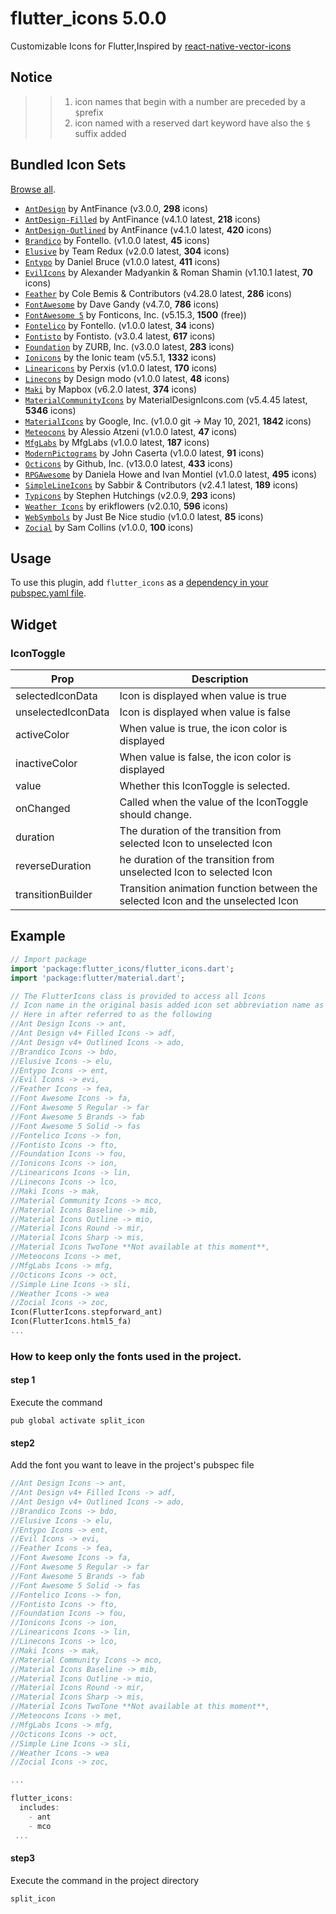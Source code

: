 # flutter_icons 5.0.0

Customizable Icons for Flutter,Inspired by [react-native-vector-icons](https://github.com/oblador/react-native-vector-icons)

## Notice
>> 1. icon names that begin with a number are preceded by a `$`prefix
>> 2. icon named with a reserved dart keyword have also the `$` suffix added

## Bundled Icon Sets

[Browse all](https://oblador.github.io/react-native-vector-icons/).

* [`AntDesign`](https://ant.design/) by AntFinance (v3.0.0, **298** icons)
* [`AntDesign-Filled`](https://ant.design/) by AntFinance (v4.1.0 latest, **218** icons)
* [`AntDesign-Outlined`](https://ant.design/) by AntFinance (v4.1.0 latest, **420** icons)
* [`Brandico`](https://github.com/fontello/brandico.font) by Fontello. (v1.0.0 latest, **45** icons)
* [`Elusive`](https://github.com/dovy/elusive-icons) by Team Redux (v2.0.0 latest, **304** icons)
* [`Entypo`](http://entypo.com) by Daniel Bruce (v1.0.0 latest, **411** icons)
* [`EvilIcons`](http://evil-icons.io) by Alexander Madyankin & Roman Shamin (v1.10.1 latest, **70** icons)
* [`Feather`](http://feathericons.com) by Cole Bemis & Contributors (v4.28.0 latest, **286** icons)
* [`FontAwesome`](http://fortawesome.github.io/Font-Awesome/icons/) by Dave Gandy (v4.7.0, **786** icons)
* [`FontAwesome 5`](https://fontawesome.com) by Fonticons, Inc. (v5.15.3, **1500** (free))
* [`Fontelico`](https://github.com/fontello/fontelico.font) by Fontello. (v1.0.0 latest, **34** icons)
* [`Fontisto`](https://www.fontisto.com/icons) by Fontisto. (v3.0.4 latest, **617** icons)
* [`Foundation`](http://zurb.com/playground/foundation-icon-fonts-3) by ZURB, Inc. (v3.0.0 latest, **283** icons)
* [`Ionicons`](https://ionicons.com/) by the Ionic team (v5.5.1, **1332** icons)
* [`Linearicons`](https://linearicons.com/free) by Perxis (v1.0.0 latest, **170** icons)
* [`Linecons`](https://designmodo.com/linecons-free) by Design modo (v1.0.0 latest, **48** icons)
* [`Maki`](https://labs.mapbox.com/maki-icons) by Mapbox (v6.2.0 latest, **374** icons)
* [`MaterialCommunityIcons`](https://materialdesignicons.com/) by MaterialDesignIcons.com  (v5.4.45 latest, **5346** icons)
* [`MaterialIcons`](https://material.io/resources/icons) by Google, Inc. (v1.0.0 git -> May 10, 2021, **1842** icons)
* [`Meteocons`](https://www.alessioatzeni.com/meteocons/) by Alessio Atzeni (v1.0.0 latest, **47** icons)
* [`MfgLabs`](https://mfglabs.github.io/mfglabs-iconset) by MfgLabs (v1.0.0 latest, **187** icons)
* [`ModernPictograms`](https://thedesignoffice.org/project/modern-pictograms) by John Caserta (v1.0.0 latest, **91** icons)
* [`Octicons`](http://octicons.github.com) by Github, Inc. (v13.0.0 latest, **433** icons)
* [`RPGAwesome`](https://nagoshiashumari.github.io/Rpg-Awesome) by Daniela Howe and Ivan Montiel (v1.0.0 latest, **495** icons)
* [`SimpleLineIcons`](https://simplelineicons.github.io) by Sabbir & Contributors (v2.4.1 latest, **189** icons)
* [`Typicons`](https://www.s-ings.com/typicons) by Stephen Hutchings (v2.0.9, **293** icons)
* [`Weather Icons`](https://erikflowers.github.io/weather-icons/) by erikflowers (v2.0.10, **596** icons)
* [`WebSymbols`](https://github.com/fontello/websymbols-uni.font) by Just Be Nice studio (v1.0.0 latest, **85** icons)
* [`Zocial`](http://zocial.smcllns.com/) by Sam Collins (v1.0.0, **100** icons)

## Usage
To use this plugin, add `flutter_icons` as a [dependency in your pubspec.yaml file](https://flutter.io/platform-plugins/).

## Widget

### IconToggle

| Prop                 | Description                                                                                                                                                                               |
| -------------------- | ----------------------------------------------------------------------------------------------------------------------------------------------------------------------------------------- |
| selectedIconData  | Icon is displayed when value is true |
| unselectedIconData | Icon is displayed when value is false |
| activeColor | When value is true, the icon color is displayed |
| inactiveColor | When value is false, the icon color is displayed |
| value| Whether this IconToggle is selected. |
| onChanged | Called when the value of the IconToggle should change. |
| duration| The duration of the transition from selected Icon to unselected Icon |
| reverseDuration | he duration of the transition from unselected Icon to selected Icon |
| transitionBuilder | Transition animation function between the selected Icon and the unselected Icon |


## Example

``` dart
// Import package
import 'package:flutter_icons/flutter_icons.dart';
import 'package:flutter/material.dart';

// The FlutterIcons class is provided to access all Icons
// Icon name in the original basis added icon set abbreviation name as suffix
// Here in after referred to as the following
//Ant Design Icons -> ant,
//Ant Design v4+ Filled Icons -> adf,
//Ant Design v4+ Outlined Icons -> ado,
//Brandico Icons -> bdo,
//Elusive Icons -> elu,
//Entypo Icons -> ent,
//Evil Icons -> evi,
//Feather Icons -> fea,
//Font Awesome Icons -> fa,
//Font Awesome 5 Regular -> far
//Font Awesome 5 Brands -> fab
//Font Awesome 5 Solid -> fas
//Fontelico Icons -> fon,
//Fontisto Icons -> fto,
//Foundation Icons -> fou,
//Ionicons Icons -> ion,
//Linearicons Icons -> lin,
//Linecons Icons -> lco,
//Maki Icons -> mak,
//Material Community Icons -> mco,
//Material Icons Baseline -> mib,
//Material Icons Outline -> mio,
//Material Icons Round -> mir,
//Material Icons Sharp -> mis,
//Material Icons TwoTone **Not available at this moment**,
//Meteocons Icons -> met,
//MfgLabs Icons -> mfg,
//Octicons Icons -> oct,
//Simple Line Icons -> sli,
//Weather Icons -> wea
//Zocial Icons -> zoc,
Icon(FlutterIcons.stepforward_ant)
Icon(FlutterIcons.html5_fa)
...
```

### How to keep only the fonts used in the project.

#### step 1
Execute the command
```
pub global activate split_icon
```
#### step2
Add the font you want to leave in the project's pubspec file
```dart
//Ant Design Icons -> ant,
//Ant Design v4+ Filled Icons -> adf,
//Ant Design v4+ Outlined Icons -> ado,
//Brandico Icons -> bdo,
//Elusive Icons -> elu,
//Entypo Icons -> ent,
//Evil Icons -> evi,
//Feather Icons -> fea,
//Font Awesome Icons -> fa,
//Font Awesome 5 Regular -> far
//Font Awesome 5 Brands -> fab
//Font Awesome 5 Solid -> fas
//Fontelico Icons -> fon,
//Fontisto Icons -> fto,
//Foundation Icons -> fou,
//Ionicons Icons -> ion,
//Linearicons Icons -> lin,
//Linecons Icons -> lco,
//Maki Icons -> mak,
//Material Community Icons -> mco,
//Material Icons Baseline -> mib,
//Material Icons Outline -> mio,
//Material Icons Round -> mir,
//Material Icons Sharp -> mis,
//Material Icons TwoTone **Not available at this moment**,
//Meteocons Icons -> met,
//MfgLabs Icons -> mfg,
//Octicons Icons -> oct,
//Simple Line Icons -> sli,
//Weather Icons -> wea
//Zocial Icons -> zoc,

...

flutter_icons:
  includes:
    - ant 
    - mco
 ...
 ```
    
#### step3
Execute the command in the project directory
``` 
split_icon
```

